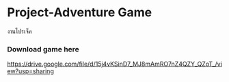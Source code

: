 # Project-Adventure Game
งานโปรเจ็ค
### Download game here 
https://drive.google.com/file/d/15j4vKSinD7_MJ8mAmRO7nZ4QZY_QZoT_/view?usp=sharing

